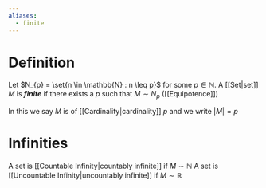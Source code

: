 ```yaml
---
aliases:
  - finite
---
```

# Definition
Let $N_{p} = \set{n \in \mathbb{N} : n \leq p}$ for some $p \in \mathbb{N}$. A [[Set|set]] $M$ is ___finite___ if there exists a $p$ such that $M \sim N_p$ ([[Equipotence]])

In this we say $M$ is of [[Cardinality|cardinality]] $p$ and we write $|M| = p$
# Infinities
A set is [[Countable Infinity|countably infinite]] if $M \sim \mathbb{N}$
A set is [[Uncountable Infinity|uncountably infinite]] if $M \sim \mathbb{R}$